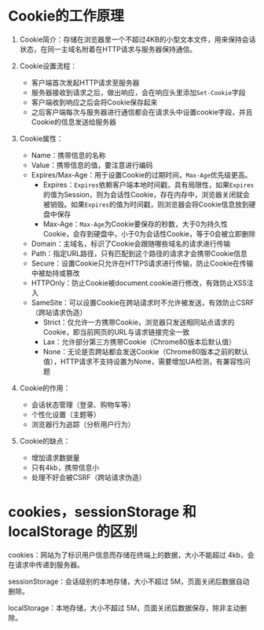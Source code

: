 # Cookie的工作原理

1. Cookie简介：存储在浏览器里一个不超过4KB的小型文本文件，用来保持会话状态，在同一主域名附着在HTTP请求与服务器保持通信。

2. Cookie设置流程：
   * 客户端首次发起HTTP请求至服务器
   * 服务器接收到请求之后，做出响应，会在响应头里添加`Set-Cookie`字段
   * 客户端收到响应之后会将Cookie保存起来
   * 之后客户端每次与服务器进行通信都会在请求头中设置cookie字段，并且Cookie的信息发送给服务器

3. Cookie属性：
   * Name：携带信息的名称
   * Value：携带信息的值，要注意进行编码
   * Expires/Max-Age：用于设置Cookie的过期时间，`Max-Age`优先级更高。
     * Expires：`Expires`依赖客户端本地时间戳，具有局限性，如果`Expires`的值为Session，则为会话性Cookie，存在内存中，浏览器关闭就会被销毁。如果`Expires`的值为时间戳，则浏览器会将Cookie信息放到硬盘中保存
     * Max-Age：`Max-Age`为Cookie要保存的秒数，大于0为持久性Cookie，会存到硬盘中，小于0为会话性Cookie，等于0会被立即删除
   * Domain：主域名，标识了Cookie会跟随哪些域名的请求进行传输
   * Path：指定URL路径，只有匹配到这个路径的请求才会携带Cookie信息
   * Secure：设置Cookie只允许在HTTPS请求进行传输，防止Cookie在传输中被劫持或篡改
   * HTTPOnly：防止Cookie被document.cookie进行修改，有效防止XSS注入
   * SameSite：可以设置Cookie在跨站请求时不允许被发送，有效防止CSRF（跨站请求伪造）
     * Strict：仅允许一方携带Cookie，浏览器只发送相同站点请求的Cookie，即当前网页的URL与请求链接完全一致
     * Lax：允许部分第三方携带Cookie（Chrome80版本后默认值）
     * None：无论是否跨站都会发送Cookie（Chrome80版本之前的默认值），HTTP请求不支持设置为None，需要增加UA检测，有兼容性问题
4. Cookie的作用：
   * 会话状态管理（登录、购物车等）
   * 个性化设置（主题等）
   * 浏览器行为追踪（分析用户行为）
5. Cookie的缺点：
   * 增加请求数据量
   * 只有4kb，携带信息小
   * 处理不好会被CSRF（跨站请求伪造）

# cookies，sessionStorage 和 localStorage 的区别

cookies：网站为了标识用户信息而存储在终端上的数据，大小不能超过 4kb，会在请求中传递到服务器。

sessionStorage：会话级别的本地存储，大小不超过 5M，页面关闭后数据自动删除。

localStorage：本地存储，大小不超过 5M，页面关闭后数据保存，除非主动删除。